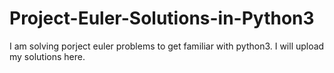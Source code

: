 # Project-Euler-Solutions-in-Python3
I am solving porject euler problems to get familiar with python3. I will upload my solutions here.
